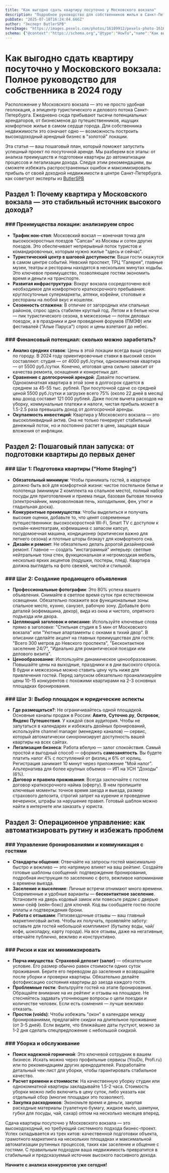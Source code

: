 ```yaml
---
title: "Как выгодно сдать квартиру посуточно у Московского вокзала"
description: "Подробное руководство для собственников жилья в Санкт-Петербурге. Анализируем спрос, конкуренцию, даем советы по ценообразованию, подготовке квартиры и привлечению гостей, чтобы максимизировать доход от аренды в одной из самых востребованных локаций города."
pubDate: "2025-07-18T16:24:04.666Z"
author: "Эксперт ButlerSPB"
heroImage: "https://images.pexels.com/photos/16109912/pexels-photo-16109912.jpeg"
schema: {"@context":"https://schema.org","@type":"HowTo","name":"Как выгодно сдать квартиру посуточно у Московского вокзала","description":"Подробное руководство для собственников жилья в Санкт-Петербурге. Анализируем спрос, конкуренцию, даем советы по ценообразованию, подготовке квартиры и привлечению гостей, чтобы максимизировать доход от аренды в одной из самых востребованных локаций города.","image":{"@type":"ImageObject","url":"https://images.pexels.com/photos/16109912/pexels-photo-16109912.jpeg"},"aggregateRating":{"@type":"AggregateRating","ratingValue":"4.8","reviewCount":766,"bestRating":"5","worstRating":"1"},"publisher":{"@type":"Organization","name":"Блог ButlerSPB","logo":{"@type":"ImageObject","url":"https://butlerspb-blog.netlify.app/favicon.ico"}},"mainEntityOfPage":{"@type":"WebPage","@id":"https://butlerspb-blog.netlify.app/blog/sdat-kvartiru-posutochno-u-moskovskogo-vokzala/"}}
---
```


# **Как выгодно сдать квартиру посуточно у Московского вокзала: Полное руководство для собственника в 2024 году**

Расположение у Московского вокзала — это не просто удобная геолокация, а эпицентр туристического и делового потока Санкт-Петербурга. Ежедневно сюда прибывают тысячи потенциальных арендаторов, от бизнесменов до путешественников, ищущих комфортное жилье в самом сердце города. Для собственника недвижимости это означает одно — возможность построить высокодоходный арендный бизнес в "золотой" локации.

Эта статья — ваш пошаговый план, который поможет запустить успешный проект по посуточной аренде. Мы разберем все этапы: от анализа преимуществ и подготовки квартиры до автоматизации процессов и легализации дохода. Следуя этим рекомендациям, вы сможете избежать распространенных ошибок и максимизировать прибыль от своей доходной недвижимости в центре Санкт-Петербурга. как советуют эксперты из <a href="https://butlerspb.ru" target="_blank" rel="nofollow">ButlerSPB</a>

## **Раздел 1: Почему квартира у Московского вокзала — это стабильный источник высокого дохода?**

### ### Преимущества локации: анализируем спрос
*   **Трафик нон-стоп**: Московский вокзал — конечная точка для высокоскоростных поездов "Сапсан" из Москвы и сотен других поездов. Это обеспечивает непрерывный поток туристов и командировочных, которым нужно жилье "здесь и сейчас".
*   **Туристический центр в шаговой доступности**: Ваши гости окажутся в самом центре событий. Невский проспект, ТРЦ "Галерея", главные музеи, театры и рестораны находятся в нескольких минутах ходьбы. Это ключевое преимущество, позволяющее гостям экономить время и деньги на транспорте.
*   **Развитая инфраструктура**: Вокруг вокзала сосредоточено всё необходимое для комфортного краткосрочного пребывания: круглосуточные супермаркеты, аптеки, кофейни, столовые и рестораны на любой вкус и кошелек.
*   **Сезонность сглажена**: В отличие от загородных или спальных районов, спрос здесь стабилен круглый год. Летом и в белые ночи — пик туристического сезона, в межсезонье — поток деловых поездок, а в праздники и дни проведения форумов (ПМЭФ) или фестивалей ("Алые Паруса") спрос и цены взлетают до небес.

### ### Финансовый потенциал: сколько можно заработать?
*   **Анализ средних ставок**: Цены в этой локации всегда выше средних по городу. В 2024 году ориентировочные ставки в высокий сезон составляют: студия — от 4000 руб./сутки, однокомнатная квартира — от 5500 руб./сутки. Конечно, итоговая цена сильно зависит от качества ремонта, оснащения и конкретных дат.
*   **Сравнение с долгосрочной арендой**: Давайте посчитаем. Однокомнатная квартира в этой зоне в долгосрок сдается в среднем за 45-55 тыс. рублей. При посуточной сдаче со средней ценой 5500 руб./сутки и загрузке всего 75% (около 22 дней в месяц) ваш доход составит 121 000 рублей. Даже после вычета расходов на уборку, коммунальные платежи и налоги, чистая прибыль может в 1.5-2.5 раза превышать доход от долгосрочной аренды.
*   **Окупаемость инвестиций**: Квартира у Московского вокзала — это высоколиквидный актив. Она не только генерирует стабильный денежный поток, но и постоянно растет в цене, защищая ваши вложения от инфляции.

## **Раздел 2: Пошаговый план запуска: от подготовки квартиры до первых денег**

### ### Шаг 1: Подготовка квартиры ("Home Staging")
*   **Обязательный минимум**: Чтобы принимать гостей, в квартире должно быть всё для комфортной жизни: чистое постельное белье и полотенца (минимум 2 комплекта на спальное место), полный набор посуды для приготовления и приема пищи, базовая бытовая техника (электрочайник, микроволновая печь, холодильник, фен, утюг и гладильная доска).
*   **Конкурентные преимущества**: Чтобы выделиться и получать высокие оценки, добавьте то, что ценят современные путешественники: высокоскоростной Wi-Fi, Smart TV с доступом к онлайн-кинотеатрам, кофемашина с запасом капсул, посудомоечная машина, кондиционер (критически важно для летнего сезона) и плотные шторы блэкаут для комфортного сна.
*   **Дизайн и ремонт**: Не обязательно делать дорогой дизайнерский ремонт. Главное — создать "инстаграмный" интерьер: светлые нейтральные тона стен, функциональная и негромоздкая мебель, несколько ярких акцентов (подушки, постеры, плед). Квартира должна выглядеть на фото свежей, чистой и стильной.

### ### Шаг 2: Создание продающего объявления
*   **Профессиональные фотографии**: Это 80% успеха вашего объявления. Снимайте в светлое время суток при естественном освещении. Обязательно покажите все функциональные зоны: спальное место, кухню, санузел, рабочую зону. Добавьте фото деталей (кофемашина, декор), вида из окна и чистого, опрятного подъезда или двора.
*   **Цепляющий заголовок и описание**: Используйте ключевые слова прямо в заголовке: "Стильная студия в 5 мин от Московского вокзала" или "Уютные апартаменты с окнами в тихий двор". В описании сделайте акцент на главных преимуществах для гостя: "Всего 300 метров до Невского проспекта", "Бесконтактное заселение 24/7", "Идеально для романтической поездки или делового визита".
*   **Ценообразование**: Используйте динамическое ценообразование. Повышайте цены на выходные, праздники и в дни высокого спроса. В будни и межсезонье можно ставить цену чуть ниже для привлечения гостей. Перед запуском обязательно проанализируйте цены 10-15 конкурентов с похожими квартирами на 2-3 основных площадках бронирования.

### ### Шаг 3: Выбор площадок и юридические аспекты
*   **Где размещаться?**: Не ограничивайтесь одной площадкой. Основные каналы продаж в России: **Авито**, **Суточно.ру**, **Островок**, **Яндекс Путешествия**. У каждой своя аудитория. Чтобы не запутаться в календарях и избежать двойных бронирований, используйте channel manager (менеджер каналов) — сервис, который автоматически синхронизирует доступность вашей квартиры на всех сайтах.
*   **Легализация бизнеса**: Работа вбелую — залог спокойствия. Самый простой и выгодный способ — оформить **самозанятость**. Вы будете платить налог 4% с поступлений от физлиц и 6% от юрлиц. Регистрация занимает 10 минут через приложение "Мой налог". Альтернатива для более крупных объемов — ИП на УСН "Доходы" (6%).
*   **Договор и правила проживания**: Всегда заключайте с гостем договор краткосрочного найма (оферту). В нем пропишите ключевые моменты: точное время заезда и выезда, размер страхового депозита, строгий запрет на курение и проведение вечеринок, штрафы за нарушение правил. Готовый шаблон можно найти в интернете или заказать у юриста.

## **Раздел 3: Операционное управление: как автоматизировать рутину и избежать проблем**

### ### Управление бронированиями и коммуникация с гостями
*   **Стандарты общения**: Отвечайте на запросы гостей максимально быстро и вежливо — это напрямую влияет на ваш рейтинг. Создайте готовые шаблоны сообщений: подтверждение бронирования, подробная инструкция по заселению с фото, вежливое напоминание о времени выезда.
*   **Заселение и выселение**: Личные встречи отнимают много времени. Современные и удобные варианты — **бесконтактное заселение**. Установите на дверь кодовый замок или повесьте рядом с дверью мини-сейф (кейн-бокс) для ключей. Код вы сообщаете гостю после оплаты и подтверждения брони.
*   **Работа с отзывами**: Пятизвездочные отзывы — ваш главный маркетинговый актив. Чтобы их получать, проявляйте заботу: оставьте для гостей небольшой комплимент (бутылку воды, чай/кофе, шоколадку, карту города). На все отзывы, даже на негативные, отвечайте публично, вежливо и конструктивно.

### ### Риски и как их минимизировать
*   **Порча имущества**: **Страховой депозит (залог)** — обязательное условие. Его размер обычно равен стоимости одних суток проживания. Берите его переводом до заселения и возвращайте после уборки и проверки квартиры. Обязательно делайте фотофиксацию состояния квартиры до заезда каждого гостя.
*   **Проблемные гости**: Фильтруйте гостей на этапе бронирования. Обращайте внимание на их рейтинг и отзывы на площадке. Не стесняйтесь задавать уточняющие вопросы о цели поездки и количестве человек. Если есть сомнения — лучше вежливо отказать.
*   **Простои (voids)**: Чтобы избежать "окон" в календаре между бронированиями, предлагайте скидки на длительное проживание (от 3-5 дней). Если видите, что ближайшие даты пустуют, можно за 1-2 дня сделать спецпредложение с небольшой скидкой.

### ### Уборка и обслуживание
*   **Поиск надежной горничной**: Это ключевой сотрудник в вашем бизнесе. Искать можно через профильные сервисы (YouDo, Profi.ru) или по рекомендациям других арендодателей. Разработайте детальный чек-лист для уборки, чтобы гарантировать стабильное качество.
*   **Расчет времени и стоимости**: На качественную уборку студии или однокомнатной квартиры закладывайте 1.5-2 часа. Стоимость уборки можно либо включить в цену суток, либо указать как отдельный сбор (многие площадки это позволяют).
*   **Закупка расходников**: Экономьте время и деньги, закупая расходные материалы (туалетную бумагу, жидкое мыло, шампуни, губки для посуды, чай, сахар) оптом на несколько месяцев вперед.

Сдача квартиры посуточно у Московского вокзала — это высокодоходный, но требующий системного подхода бизнес-проект. Успех складывается из трех китов: качественной подготовки объекта, грамотного маркетинга на нескольких площадках и максимальной автоматизации рутинных процессов, таких как заселение и общение с гостями. С правильным подходом ваша недвижимость превратится в стабильный и предсказуемый источник высокого пассивного дохода.

**Начните с анализа конкурентов уже сегодня!**